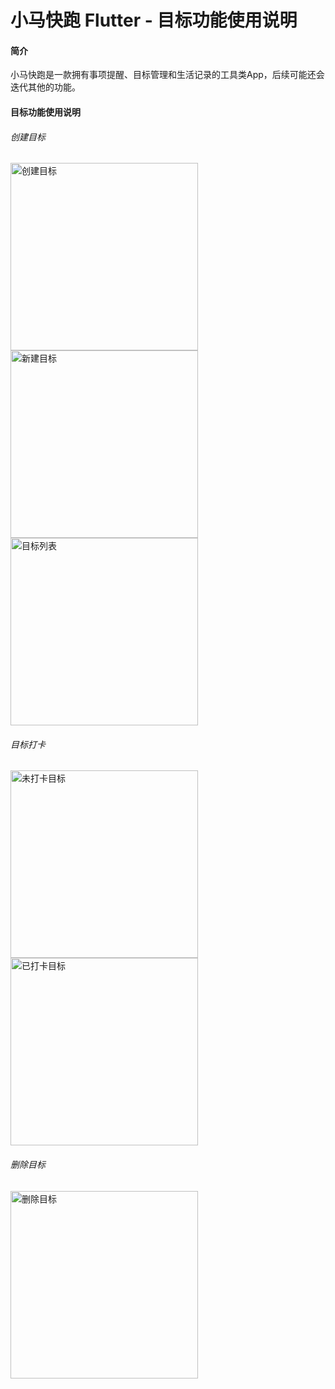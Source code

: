 # 小马快跑 Flutter - 目标功能使用说明

#### 简介

小马快跑是一款拥有事项提醒、目标管理和生活记录的工具类App，后续可能还会迭代其他的功能。

#### 目标功能使用说明

###### 创建目标

<img src="img/goal/创建目标.jpg" alt="创建目标" width="300"/><img src="img/goal/新建目标.jpg" alt="新建目标" width="300"/><img src="img/goal/目标列表.jpg" alt="目标列表" width="300"/>

###### 目标打卡

<img src="img/goal/未打卡目标.jpg" alt="未打卡目标" width="300"/><img src="img/goal/已打卡目标.jpg" alt="已打卡目标" width="300"/>

###### 删除目标

<img src="img/goal/删除目标.jpg" alt="删除目标" width="300"/>